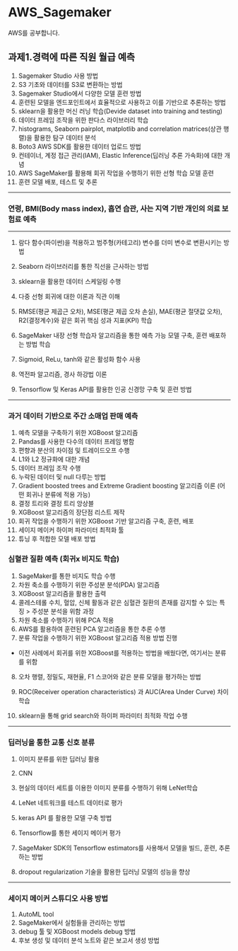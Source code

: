 # AWS_Sagemaker
AWS를 공부합니다.

## 과제1.경력에 따른 직원 월급 예측
1. Sagemaker Studio 사용 방법
2. S3 기초와 데이터를 S3로 변환하는 방법
3. Sagemaker Studio에서 다양한 모델 훈련 방법
4. 훈련된 모델을 엔드포인트에서 효율적으로 사용하고 이를 기반으로 추론하는 방법
5. sklearn을 활용한 머신 러닝 학습(Devide dataset into training and testing)
6. 데이터 프레임 조작을 위한 판다스 라이브러리 학습
7. histograms, Seaborn pairplot, matplotlib and correlation matrices(상관 행렬)을 활용한 탐구 데이터 분석
8. Boto3 AWS SDK를 활용한 데이터 업로드 방법
9. 컨테이너, 계정 접근 관리(IAM), Elastic Inference(딥러닝 추론 가속화)에 대한 개념
10. AWS SageMaker를 활용해 회귀 작업을 수행하기 위한 선형 학습 모델 훈련
11. 훈련 모델 배포, 테스트 및 추론 
---


### 연령, BMI(Body mass index), 흡연 습관, 사는 지역 기반 개인의 의료 보험료 예측

---


1. 람다 함수(파이썬)을 적용하고 범주형(카테고리) 변수를 더미 변수로 변환시키는 방법
2. Seaborn 라이브러리를 통한 직선을 근사하는 방법
3. sklearn을 활용한 데이터 스케일링 수행
4. 다중 선형 회귀에 대한 이론과 직관 이해
5. RMSE(평균 제곱근 오차), MSE(평균 제곱 오차 손실), MAE(평균 절댓값 오차), R2(결정계수)와 같은 회귀 핵심 성과 지표(KPI) 학습

6. SageMaker 내장 선형 학습자 알고리즘을 통한 예측 가능 모델 구축, 훈련 배포하는 방법 학습

7. Sigmoid, ReLu, tanh와 같은 활성화 함수 사용

8. 역전파 알고리즘, 경사 하강법 이론
9. Tensorflow 및 Keras API를 활용한 인공 신경망 구축 및 훈련 방법
---
### 과거 데이터 기반으로 주간 소매업 판매 예측  

1. 예측 모델을 구축하기 위한 XGBoost 알고리즘 
2. Pandas를 사용한 다수의 데이터 프레임 병함
3. 편향과 분산의 차이점 및 트레이드오프 수행
4. L1와 L2 정규화에 대한 개념
5. 데이터 프레임 조작 수행 
6. 누락된 데이터 및 null 다루는 방법
7. Gradient boosted trees and Extreme Gradient boosting 알고리즘 이론 (어떤 회귀나 분류에 적용 가능)
8. 결정 트리와 결정 트리 앙상블
9. XGBoost 알고리즘의 장단점 리스트 제작
10. 회귀 작업을 수행하기 위한 XGBoost 기반 알고리즘 구축, 훈련, 배포
11. 세이지 메이커 하이퍼 파라미터 최적화 툴 
12. 튜닝 후 적합한 모델 배포 방법

### 심혈관 질환 예측 (회귀x 비지도 학습)

1. SageMaker를 통한 비지도 학습 수행
2. 차원 축소를 수행하기 위한 주성분 분석(PDA) 알고리즘
3. XGBoost 알고리즘을 활용한 출력
4. 콜레스테롤 수치, 혈압, 신체 활동과 같은 심혈관 질환의 존재를 감지할 수 있는 특징 > 주성분 분석을 위함 과정
5. 차원 축소를 수행하기 위해 PCA 적용 
6. AWS를 활용하여 훈련된 PCA 알고리즘을 통한 추론 수행
7. 분류 작업을 수행하기 위한 XGBoost 알고리즘 적용 방법 진행 

- 이전 사례에서 회귀를 위한 XGBoost를 적용하는 방법을 배웠다면, 여기서는 분류를 위함
8. 오차 행렬, 정밀도, 재현율, F1 스코어와 같은 분류 모델을 평가하는 방법 

9. ROC(Receiver operation characteristics) 과 AUC(Area Under Curve) 차이 학습
10. sklearn을 통해 grid search와 하이퍼 파라미터 최적화 작업 수행

---
### 딥러닝을 통한 교통 신호 분류 
1. 이미지 분류를 위한 딥러닝 활용
2. CNN
3. 현실의 데이터 세트를 이용한 이미지 분류를 수행하기 위해 LeNet학습
4. LeNet 네트워크를 테스트 데이터로 평가
5. keras API 를 활용한 모델 구축 방법 
6. Tensorflow를 통한 세이지 메이커 평가

7. SageMaker SDK의 Tensorflow estimators를 사용해서 모델을 빌드, 훈련, 추론하는 방법
8. dropout regularization 기술을 활용한 딥러닝 모델의 성능을 향상

---
### 세이지 메이커 스튜디오 사용 방법 
1. AutoML tool
2. SageMaker에서 실험들을 관리하는 방법
3. debug 툴 및 XGBoost models debug 방법
4. 후보 생성 및 데이터 분석 노트와 같은 보고서 생성 방법